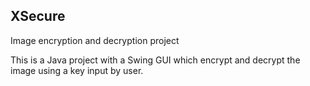 ## XSecure
Image encryption and decryption project

This is a Java project with a Swing GUI which encrypt and decrypt the image using a key input by user. 
